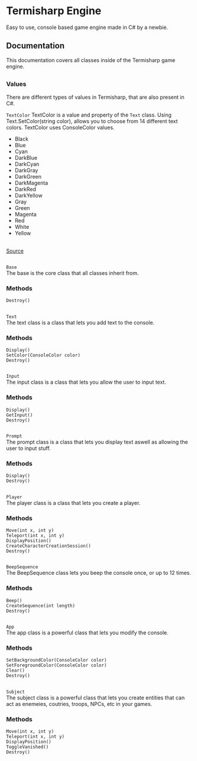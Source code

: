 # Termisharp Engine
Easy to use, console based game engine made in C# by a newbie.

## Documentation
This documentation covers all classes inside of the Termisharp game engine.

##
### Values
There are different types of values in Termisharp, that are also present in C#.

` TextColor `
TextColor is a value and property of the ` Text ` class. Using Text.SetColor(string color), allows you to choose from 14 different text colors. TextColor uses ConsoleColor values.
* Black
* Blue
* Cyan
* DarkBlue
* DarkCyan
* DarkGray
* DarkGreen
* DarkMagenta
* DarkRed
* DarkYellow
* Gray
* Green
* Magenta
* Red
* White
* Yellow

<br>
<a href="https://docs.microsoft.com/en-us/dotnet/api/system.consolecolor?view=net-6.0">Source</a>

##
`Base `
<br>
The base is the core class that all classes inherit from. 

### Methods
` Destroy() `

##
` Text `
<br>
The text class is a class that lets you add text to the console.

### Methods
` Display() `
<br>
` SetColor(ConsoleColor color) `
<br>
` Destroy() `

##
` Input `
<br>
The input class is a class that lets you allow the user to input text.

### Methods
` Display() `
<br>
` GetInput() `
<br>
` Destroy() `

##
` Prompt `
<br>
The prompt class is a class that lets you display text aswell as allowing the user to input stuff.

### Methods
` Display() `
<br>
` Destroy() `

##
` Player `
<br>
The player class is a class that lets you create a player.

### Methods
` Move(int x, int y) `
<br>
` Teleport(int x, int y) `
<br>
` DisplayPosition() `
<br>
` CreateCharacterCreationSession() `
<br>
` Destroy() `

##
` BeepSequence `
<br>
The BeepSequence class lets you beep the console once, or up to 12 times.

### Methods
` Beep() `
<br>
` CreateSequence(int length) `
<br>
` Destroy() `

##
` App `
<br>
The app class is a powerful class that lets you modify the console.

### Methods
` SetBackgroundColor(ConsoleColor color) `
<br>
` SetForegroundColor(ConsoleColor color) `
<br>
` Clear() `
<br>
` Destroy() `

##
` Subject `
<br>
The subject class is a powerful class that lets you create entities that can act as enemeies, coutries, troops, NPCs, etc in your games.

### Methods
` Move(int x, int y) `
<br>
` Teleport(int x, int y) `
<br>
` DisplayPosition() `
<br>
` ToggleVanished() `
<br>
` Destroy() `
